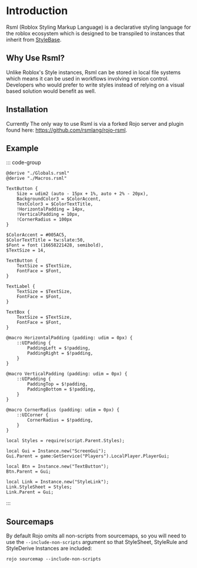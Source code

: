 # Introduction

Rsml (Roblox Styling Markup Language) is a declarative styling language for the roblox ecosystem which is designed to be transpiled to instances that inherit from [StyleBase](https://create.roblox.com/docs/reference/engine/classes/StyleBase).





## Why Use Rsml?
Unlike Roblox's Style instances, Rsml can be stored in local file systems which means it can be used in workflows involving version control. Developers who would prefer to write styles instead of relying on a visual based solution would benefit as well.





## Installation
Currently The only way to use Rsml is via a forked Rojo server and plugin found here: https://github.com/rsmlang/rojo-rsml.





## Example

::: code-group
```rsml:line-numbers [./Styles.rsml]
@derive "./Globals.rsml"
@derive "./Macros.rsml"

TextButton {
	Size = udim2 (auto - 15px + 1%, auto + 2% - 20px),
	BackgroundColor3 = $ColorAccent,
	TextColor3 = $ColorTextTitle,
	!HorizontalPadding = 14px,
	!VerticalPadding = 10px,
	!CornerRadius = 100px
}
```

```rsml:line-numbers [./Globals.rsml]
$ColorAccent = #005AC5,
$ColorTextTitle = tw:slate:50,
$Font = font (16658221428, semibold),
$TextSize = 14,

TextButton {
	TextSize = $TextSize,
	FontFace = $Font,
}

TextLabel {
	TextSize = $TextSize,
	FontFace = $Font,
}

TextBox {
	TextSize = $TextSize,
	FontFace = $Font,
}
```

```rsml:line-numbers [./Macros.rsml]
@macro HorizontalPadding (padding: udim = 0px) {
    ::UIPadding {
        PaddingLeft = $!padding,
        PaddingRight = $!padding,
    }
}

@macro VerticalPadding (padding: udim = 0px) {
    ::UIPadding {
        PaddingTop = $!padding,
        PaddingBottom = $!padding,
    }
}

@macro CornerRadius (padding: udim = 0px) {
    ::UICorner {
        CornerRadius = $!padding,
    }
}
```

```luau:line-numbers [./Main.luau]
local Styles = require(script.Parent.Styles);

local Gui = Instance.new("ScreenGui");
Gui.Parent = game:GetService("Players").LocalPlayer.PlayerGui;

local Btn = Instance.new("TextButton");
Btn.Parent = Gui;

local Link = Instance.new("StyleLink");
Link.StyleSheet = Styles;
Link.Parent = Gui;
```
:::





## Sourcemaps

By default Rojo omits all non-scripts from sourcemaps, so you will need to use the `--include-non-scripts` argument so that StyleSheet, StyleRule and StyleDerive Instances are included:

```
rojo sourcemap --include-non-scripts
```